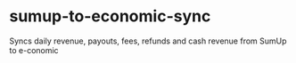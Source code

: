 # sumup-to-economic-sync
Syncs daily revenue, payouts, fees, refunds and cash revenue from SumUp to e-conomic

